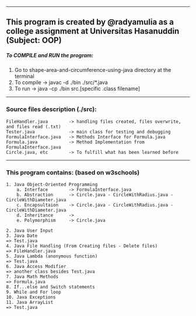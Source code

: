 -------------------------------------------------------------------------------------------------------
This program is created by @radyamulia as a college assignment at Universitas Hasanuddin (Subject: OOP)
-------------------------------------------------------------------------------------------------------


##### To COMPILE and RUN the program: #####
1. Go to shape-area-and-circumference-using-java directory at the terminal
2. To compile -> javac -d ./bin ./src/*.java
3. To run -> java -cp ./bin src.[specific .class filename]

_________________________________________________________________________________________
### Source files description (./src): ###
    FileHandler.java        -> handling files created, files overwrite, and files read (.txt)
    Tester.java             -> main class for testing and debugging
    FormulaInterface.java   -> Methods Interface for Formula.java
    Formula.java            -> Method Implementation from FormulaInterface.java
    Circle.java, etc        -> To fulfill what has been learned before

__________________________________________________________________________________________
### This program contains:  (based on w3schools) ###
    1. Java Object-Oriented Programming
        a. Interface        -> FormulaInterface.java
        b. Abstraction      -> Circle.java - CircleWithRadius.java - CircleWithDiameter.java
        c. Encapsultaion    -> Circle.java - CircleWithRadius.java - CircleWithDiameter.java
        d. Inheritance      -> 
        e. Polymorphism     -> Circle.java

    2. Java User Input
    3. Java Date                                                            => Test.java
    4. Java File Handling (From Creating files - Delete files)              => FileHandler.java
    5. Java Lambda (anonymous function)                                     => Test.java
    6. Java Access Modifier                                                 => another class besides Test.java
    7. Java Math Methods                                                    => Formula.java
    8. If...else and Switch statements
    9. While and For loop
    10. Java Exceptions
    11. Java ArrayList                                                      => Test.java